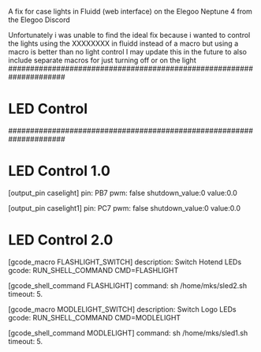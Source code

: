 A fix for case lights in Fluidd (web interface) on the Elegoo Neptune 4 from the Elegoo Discord

Unfortunately i was unable to find the ideal fix because i wanted to control the lights using the XXXXXXXX in fluidd instead of a macro but using a macro is better than no light control
I may update this in the future to also include separate macros for just turning off or on the light
#####################################################################
# LED Control
#####################################################################
# LED Control 1.0
[output_pin caselight]
pin: PB7
pwm: false
shutdown_value:0
value:0.0

[output_pin caselight1]
pin: PC7
pwm: false
shutdown_value:0
value:0.0


# LED Control 2.0
[gcode_macro FLASHLIGHT_SWITCH]
description: Switch Hotend LEDs
gcode:
  RUN_SHELL_COMMAND CMD=FLASHLIGHT

[gcode_shell_command FLASHLIGHT]
command: sh /home/mks/sled2.sh
timeout: 5.

[gcode_macro MODLELIGHT_SWITCH]
description: Switch Logo LEDs
gcode:
  RUN_SHELL_COMMAND CMD=MODLELIGHT

[gcode_shell_command MODLELIGHT]
command: sh /home/mks/sled1.sh
timeout: 5.

